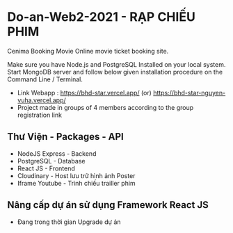 # Do-an-Web2-2021 - RẠP CHIẾU PHIM 

Cenima Booking Movie
Online movie ticket booking site.

Make sure you have Node.js and PostgreSQL Installed on your local system.
Start MongoDB server and follow below given installation procedure on the Command Line / Terminal.

- Link Webapp : https://bhd-star.vercel.app/ (or) https://bhd-star-nguyen-vuha.vercel.app/
- Project made in groups of 4 members according to the group registration link
## Thư Viện - Packages - API
+ NodeJS Express - Backend
+ PostgreSQL - Database
+ React JS - Frontend
+ Cloudinary - Host lưu trữ hình ảnh Poster
+ Iframe Youtube - Trình chiếu trailler phim
## Nâng cấp dự án sử dụng Framework React JS 
+ Đang trong thời gian Upgrade dự án

